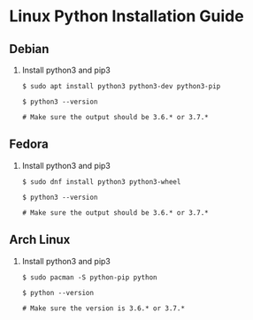 # Linux Python Installation Guide

## Debian

1. Install python3 and pip3

    ```
    $ sudo apt install python3 python3-dev python3-pip

    $ python3 --version

    # Make sure the output should be 3.6.* or 3.7.*
    ```
    
## Fedora

1. Install python3 and pip3

    ```
    $ sudo dnf install python3 python3-wheel

    $ python3 --version

    # Make sure the output should be 3.6.* or 3.7.*
    ```

## Arch Linux

1. Install python3 and pip3

    ```
    $ sudo pacman -S python-pip python

    $ python --version

    # Make sure the version is 3.6.* or 3.7.*
    ```